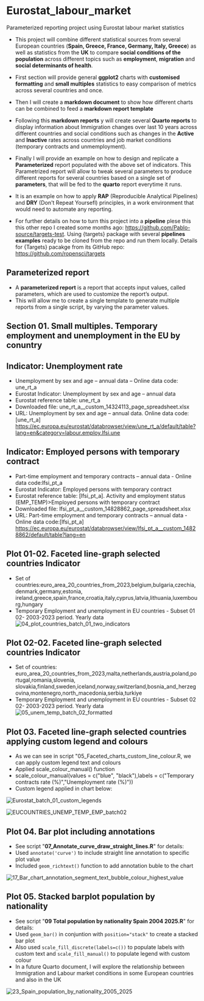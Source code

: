# Eurostat_labour_market
Parameterized reporting project using Eurostat labour market statistics

- This project will combine different statistical sources from several European countries (**Spain, Greece, France, Germany, Italy, Greece**) as well as statistics from the **UK** to compare **social conditions of the population** across different topics such as **employment**, **migration** and **social determinants of health**.

- First section will provide general **ggplot2** charts with **customised formatting** and **small multiples** statistics to easy comparison of metrics across several countries and once.
- Then I will create a **markdown document** to show how different charts can be combined to feed a **markdown report template**
- Following this **markdown reports** y will create several **Quarto reports** to display information about Immigration changes over last 10 years across different countries and social conditions such as changes in the **Active** and **Inactive** rates across countries and job market conditions (temporary contracts and unmemployment).
- Finally I will provide an example on how to design and replicate a **Parameterized** report populated with the above set of indicators. This Parametrized report will allow to tweak several parameters to produce different reports for several countries based on a single set of **parameters**, that will be fed to the **quarto** report everytime it runs.
- It is an example on how to apply **RAP** (Reproducible Analytical Pipelines)  and **DRY** (Don't Repeat Yoursefl) principles, in a work environment that would need to automate any reporting.
- For further details on how to turn this project into a **pipeline** plese this this other repo I created some months ago: <https://github.com/Pablo-source/targets-test>. Using {targets} package with several **pipelines examples** ready to be cloned from the repo and run them locally. Details for {Targets} pacakge from its GitHub repo: <https://github.com/ropensci/targets>


## Parameterized report
- A **parameterized report** is a report that accepts input values, called parameters, which are used to customize the report’s output.
- This will allow me to create a single template to generate multiple reports from a single script, by varying the parameter values. 


## Section 01. Small multiples. Temporary employment and unemployment in the EU by conuntry

## Indicator: Unemployment rate
- Unemployment by sex and age – annual data – Online data code: une_rt_a
- Eurostat Indicator: Unemployment by sex and age – annual data
- Eurostat reference table: une_rt_a
- Downloaded file: une_rt_a__custom_14324113_page_spreadsheet.xlsx
- URL: Unemployment by sex and age – annual data. Online data code: [une_rt_a]
  <https://ec.europa.eu/eurostat/databrowser/view/une_rt_a/default/table?lang=en&category=labour.employ.lfsi.une>

## Indicator: Employed persons with temporary contract
- Part-time employment and temporary contracts – annual data - Online data code:lfsi_pt_a
- Eurostat Indicator: Employed persons with temporary contract
- Eurostat reference table: [lfsi_pt_a]. Activity and employment status (EMP_TEMP)>Employed persons with temporary contract
- Downloaded file:  lfsi_pt_a__custom_14828862_page_spreadsheet.xlsx
- URL: Part-time employment and temporary contracts – annual data - Online data code:[lfsi_pt_a]
  <https://ec.europa.eu/eurostat/databrowser/view/lfsi_pt_a__custom_14828862/default/table?lang=en>


## Plot 01-02. Faceted line-graph selected countries Indicator
- Set of countries:euro_area_20_countries_from_2023,belgium,bulgaria,czechia,denmark,germany,estonia,
  ireland,greece,spain,france,croatia,italy,cyprus,latvia,lithuania,luxembourg,hungary
- Temporary Employment and unemployment in EU countries - Subset 01 02- 2003-2023 period. Yearly data
![04_plot_countries_batch_01_two_indicators](https://github.com/user-attachments/assets/a8c122ce-481e-482a-a9ce-4cf178fd28f2)


## Plot 02-02. Faceted line-graph selected countries Indicator
- Set of countries: euro_area_20_countries_from_2023,malta,netherlands,austria,poland,portugal,romania,slovenia,
  slovakia,finland,sweden,iceland,norway,switzerland,bosnia_and_herzegovina,montenegro,north_macedonia,serbia,turkiye
-  Temporary Employment and unemployment in EU countries - Subset 02 02- 2003-2023 period. Yearly data
![05_unem_temp_batch_02_formatted](https://github.com/user-attachments/assets/63c6ee5d-a487-4c05-84e8-ea2c03ea99d2)


## Plot 03. Faceted line-graph selected countries applying custom legend and colours  
- As we can see in script "05_Faceted_charts_custom_line_colour.R, we can apply custom legend text and colours
- Applied scale_colour_manual() function
- scale_colour_manual(values = c("blue", "black"),labels = c("Temporary contracts rate (%)","Unemployment rate (%)"))
- Custom legend applied in chart below:

![Eurostat_batch_01_custom_legends](https://github.com/user-attachments/assets/3ca93c83-c58b-4c76-8d5c-e49386e8120e)

![EUCOUNTRIES_UNEMP_TEMP_EMP_batch02](https://github.com/user-attachments/assets/80d25fac-c223-4631-a154-e461a49ab839)

## Plot 04. Bar plot including annotations
- See script "**07_Annotate_curve_draw_straight_lines.R**" for details:
- Used `annotate('curve')` to include straight line annotation to specific plot value
- Included `geom_richtext()` function to add annotation buble to the chart

![17_Bar_chart_annotation_segment_text_bubble_colour_highest_value](https://github.com/user-attachments/assets/6ee84592-5bac-4804-ab5f-68ae3d9b0b27)


## Plot 05. Stacked barplot population by nationality
- See script "**09 Total population by nationality Spain 2004 2025.R**" for details:
- Used `geom_bar()` in conjuntion with `position="stack"` to create a stacked bar plot
- Also used  `scale_fill_discrete(labels=c())` to populate labels with custom text and `scale_fill_manual()` to populate legend with custom colour
- In a future Quarto document, I will explore the relationship between Immigration and Labour market conditions in some European countries and also in the UK

![23_Spain_population_by_nationality_2005_2025](https://github.com/user-attachments/assets/899f3ef8-bec9-4215-a4ee-6cd587a8fb8c)






